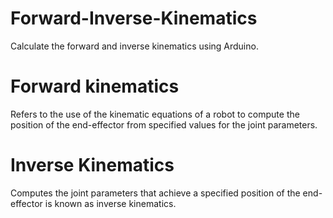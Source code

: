 # Forward-Inverse-Kinematics
Calculate the forward and inverse kinematics using Arduino. 
# Forward kinematics 
Refers to the use of the kinematic equations of a robot to compute the position of the end-effector from specified values for the joint parameters. 
# Inverse Kinematics
Computes the joint parameters that achieve a specified position of the end-effector is known as inverse kinematics.
